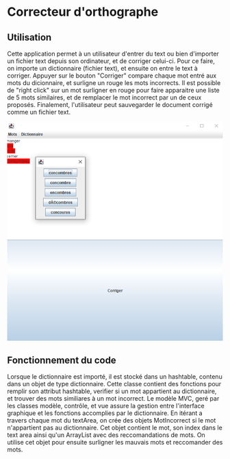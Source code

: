 # Correcteur d'orthographe

## Utilisation

Cette application permet à un utilisateur d'entrer du text ou bien d'importer un fichier text depuis son ordinateur, et de corriger celui-ci. Pour ce faire, on importe un dictionnaire (fichier text), et ensuite on entre le text à corriger. Appuyer sur le bouton "Corriger" compare chaque mot entré aux mots du dicionnaire, et surligne un rouge les mots incorrects. Il est possible de "right click" sur un mot surligner en rouge pour faire apparaitre une liste de 5 mots similaires, et de remplacer le mot incorrect par un de ceux proposés. Finalement, l'utilisateur peut sauvegarder le document corrigé comme un fichier text. 

![](https://github.com/jerome8575/wordCorrectorIFT1025/blob/fd835c6e1ee6e7bfbf67ae9b055ce3ac7c4a91b2/Screenshot%202021-12-01%20203331.png)

## Fonctionnement du code

Lorsque le dictionnaire est importé, il est stocké dans un hashtable, contenu dans un objet de type dictionnaire. Cette classe contient des fonctions pour remplir son attribut hashtable, verifier si un mot appartient au dictionnaire, et trouver des mots similiares à un mot incorrect. Le modèle MVC, geré par les classes modèle, contrôle, et vue assure la gestion entre l'interface graphique et les fonctions accomplies par le dictionnaire. En itérant a travers chaque mot du textArea, on crée des objets MotIncorrect si le mot n'appartient pas au dictionnaire. Cet objet contient le mot, son index dans le text area ainsi qu'un ArrayList avec des reccomandations de mots. On utilise cet objet pour ensuite surligner les mauvais mots et reccomander des mots. 




